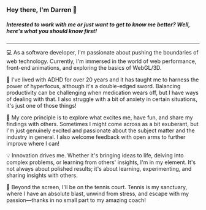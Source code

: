 ### Hey there, I'm Darren 👋
##### Interested to work with me or just want to get to know me better? Well, here's what you should know first!
---
💻 As a software developer, I'm passionate about pushing the boundaries of web technology. Currently, I'm immersed in the world of web performance, front-end animations, and exploring the basics of WebGL/3D.

🤪 I've lived with ADHD for over 20 years and it has taught me to harness the power of hyperfocus, although it's a double-edged sword. Balancing productivity can be challenging when medication wears off, but I have ways of dealing with that. I also struggle with a bit of anxiety in certain situations, it's just one of those things!

🚀 My core principle is to explore what excites me, have fun, and share my findings with others. Sometimes I might come across as a bit exuberant, but I'm just genuinely excited and passionate about the subject matter and the industry in general. I also welcome feedback with open arms to further improve where I can!

💡 Innovation drives me. Whether it's bringing ideas to life, delving into complex problems, or learning from others' insights, I'm in my element. It's not always about polished results; it's about learning, experimenting, and sharing insights with others.

🎾 Beyond the screen, I'll be on the tennis court. Tennis is my sanctuary, where I have an absolute blast, unwind from stress, and escape with my passion—thanks in no small part to my amazing coach!
